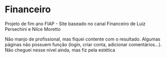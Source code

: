 # Financeiro
Projeto de fim ano FIAP - Site baseado no canal Financeiro de Luiz Persechini e Nilce Moretto

Não manjo de profissional, mas fiquei contente com o resultado.
Algumas páginas não possuem função (login, criar conta, adicionar comentários...). Não cheguei nesse nível ainda, mas fiz pela estética
